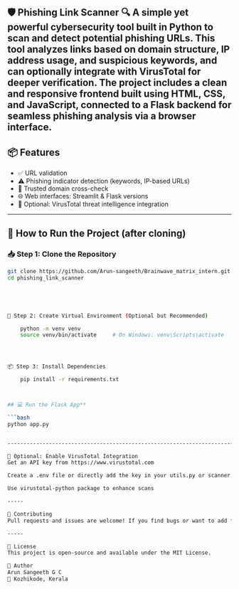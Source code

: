 🛡️ Phishing Link Scanner 🔍
A simple yet powerful cybersecurity tool built in Python to scan and detect potential phishing URLs. This tool analyzes links based on domain structure, IP address usage, and suspicious keywords, and can optionally integrate with VirusTotal for deeper verification. The project includes a clean and responsive frontend built using HTML, CSS, and JavaScript, connected to a Flask backend for seamless phishing analysis via a browser interface.
---

## 📦 Features

- ✅ URL validation
- ⚠️ Phishing indicator detection (keywords, IP-based URLs)
- 🔐 Trusted domain cross-check
- 🌐 Web interfaces: Streamlit & Flask versions
- 🔌 Optional: VirusTotal threat intelligence integration

---


## 🚀 How to Run the Project (after cloning)

### 📥 Step 1: Clone the Repository

```bash
git clone https://github.com/Arun-sangeeth/Brainwave_matrix_intern.git
cd phishing_link_scanner





🧪 Step 2: Create Virtual Environment (Optional but Recommended)

    python -m venv venv
    source venv/bin/activate     # On Windows: venv\Scripts\activate




📦 Step 3: Install Dependencies

    pip install -r requirements.txt



## 💻 Run the Flask App**

```bash
python app.py


-----------------------------------------------------------------------------------------

🧠 Optional: Enable VirusTotal Integration
Get an API key from https://www.virustotal.com

Create a .env file or directly add the key in your utils.py or scanner.py

Use virustotal-python package to enhance scans

-----

🤝 Contributing
Pull requests and issues are welcome! If you find bugs or want to add features, feel free to fork the repo and contribute.

-----

📜 License
This project is open-source and available under the MIT License.

🙌 Author
Arun Sangeeth G C
📍 Kozhikode, Kerala
